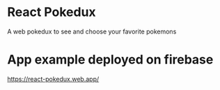 # React Pokedux

A web pokedux to see and choose your favorite pokemons

# App example deployed on firebase

https://react-pokedux.web.app/